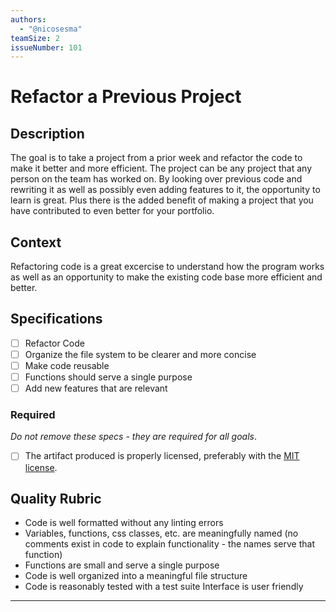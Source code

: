 ```yaml
---
authors:
  - "@nicosesma"
teamSize: 2
issueNumber: 101
---
```


# Refactor a Previous Project

## Description

The goal is to take a project from a prior week and refactor the code to make it better and more efficient. The project can be any project that any person on the team has worked on. By looking over previous code and rewriting it as well as possibly even adding features to it, the opportunity to learn is great. Plus there is the added benefit of making a project that you have contributed to even better for your portfolio.
## Context

Refactoring code is a great excercise to understand how the program works as well as an opportunity to make the existing code base more efficient and better.
## Specifications
- [ ] Refactor Code
- [ ] Organize the file system to be clearer and more concise
- [ ] Make code reusable
- [ ] Functions should serve a single purpose
- [ ] Add new features that are relevant
### Required

_Do not remove these specs - they are required for all goals_.
- [ ] The artifact produced is properly licensed, preferably with the [MIT license](https://opensource.org/licenses/MIT).
## Quality Rubric
- Code is well formatted without any linting errors
- Variables, functions, css classes, etc. are meaningfully named (no comments exist in code to explain functionality - the names serve that function)
- Functions are small and serve a single purpose
- Code is well organized into a meaningful file structure
- Code is reasonably tested with a test suite
  Interface is user friendly

---





